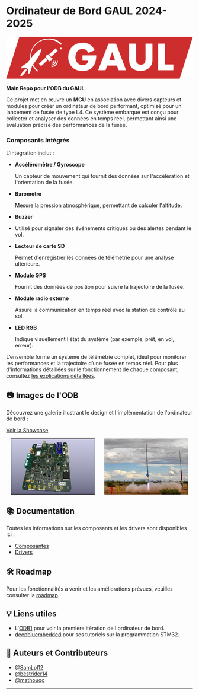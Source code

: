 # **Ordinateur de Bord GAUL 2024-2025**

![GAUL Banner](Documentation/GAUL/logo-full.webp)

**Main Repo pour l'ODB du GAUL**

Ce projet met en œuvre un **MCU** en association avec divers capteurs et modules pour créer un ordinateur de bord performant, optimisé pour un lancement de fusée de type L4. Ce système embarqué est conçu pour collecter et analyser des données en temps réel, permettant ainsi une évaluation précise des performances de la fusée.

### **Composants Intégrés**
L'intégration inclut :

- **Accéléromètre / Gyroscope**
  
  Un capteur de mouvement qui fournit des données sur l'accélération et l'orientation de la fusée.
  
- **Baromètre**

  Mesure la pression atmosphérique, permettant de calculer l'altitude.

- **Buzzer**
- 
  Utilisé pour signaler des événements critiques ou des alertes pendant le vol.

- **Lecteur de carte SD**
  
  Permet d'enregistrer les données de télémétrie pour une analyse ultérieure.

- **Module GPS**
  
  Fournit des données de position pour suivre la trajectoire de la fusée.

- **Module radio externe**
  
  Assure la communication en temps réel avec la station de contrôle au sol.

- **LED RGB**
  
  Indique visuellement l'état du système (par exemple, prêt, en vol, erreur).

L’ensemble forme un système de télémétrie complet, idéal pour monitorer les performances et la trajectoire d’une fusée en temps réel. Pour plus d'informations détaillées sur le fonctionnement de chaque composant, consultez [les explications détaillées](./Documentation/Explications.md).

## 📷 Images de l'ODB
Découvrez une galerie illustrant le design et l'implémentation de l'ordinateur de bord :

[Voir la Showcase](./Documentation/Showcase.md)

<div style="display: flex; justify-content: space-around;">
  <img src="./Documentation/Showcase/ODB1_PCB.png" alt="ODB1" width="45%">
  <img src="./Documentation/Showcase/Rocket_Launch.jpg" alt="Rocket Launch" width="45%">
</div>

## 📚 Documentation
Toutes les informations sur les composants et les drivers sont disponibles ici :

- [Composantes](./Documentation/Composantes.md)
- [Drivers](./Documentation/Drivers.md)

## 🛠 Roadmap
Pour les fonctionnalités à venir et les améliorations prévues, veuillez consulter la [roadmap](./Documentation/Roadmap.md).

## 💡 Liens utiles
- L'[ODB1](https://github.com/GAULAvionique2023-2024/ODB1_Firmware) pour voir la première itération de l'ordinateur de bord.
- [deepbluembedded](https://deepbluembedded.com/stm32-arm-programming-tutorials/) pour ses tutoriels sur la programmation STM32.

## 👥 Auteurs et Contributeurs
- [@SamLol12](https://github.com/SamLol12)
- [@bestrider14](https://github.com/bestrider14)
- [@mathouqc](https://github.com/mathouqc)

---
